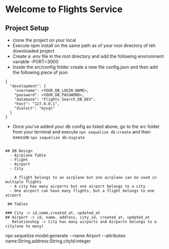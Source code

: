 # Welcome to Flights Service

## Project Setup
- clone the project on your local
- Execute npm install on the same path as of your root directory of teh downloaded project
- Create a .env file in the root directory and add the following environment variable
    -PORT=3000
- Inside the src/config folder create a new file config.json and then add the following piece of json
```
{
  "development": {
    "username": <YOUR_DB_LOGIN_NAME>,
    "password": <YOUR_DB_PASSWORD>,
    "database": "Flights_Search_DB_DEV",
    "host": "127.0.0.1",
    "dialect": "mysql"
  }
}

```
- Once you've added your db config as listed above, go to the src folder from your terminal and execute `npx sequelize db:create`
and then execute
`npx sequelize db:migrate`

```

## DB Design
  - Airplane Table
  - Flight
  - Airport
  - City 

  - A flight belongs to an airplane but one airplane can be used in multiple flights
  - A city has many airports but one airport belongs to a city
  - One airport can have many flights, but a flight belongs to one airport

 ## Tables

### City -> id,name,created_at, updated_at
## Airport -> id, name, address, city_id, created_at, updated_at
   Relationship -> City has many airports and Airports belongs to a city(one to many)

   ```
   npx sequelize model:generate --name Airport --attributes
   name:String,address:String,cityId:integer
   ```